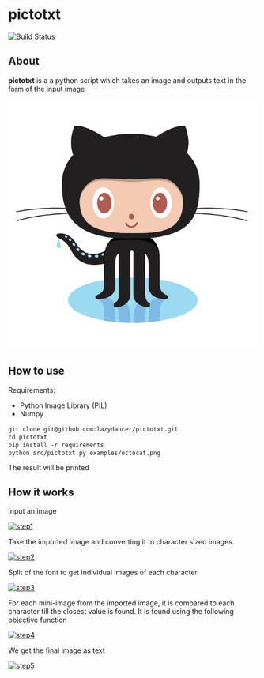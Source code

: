 # pictotxt 

[![Build Status](https://travis-ci.org/SpaceVim/SpaceVim.svg?branch=master)](https://travis-ci.org/SpaceVim/SpaceVim)

## About

**pictotxt** is a a python script which takes an image and outputs text in the form of the input image

[![pictotxt](https://raw.githubusercontent.com/lazydancer/pictotxt/master/examples/movie.gif)]()

## How to use

Requirements:
- Python Image Library (PIL)
- Numpy

```
git clone git@github.com:lazydancer/pictotxt.git
cd pictotxt
pip install -r requirements
python src/pictotxt.py examples/octocat.png
```

The result will be printed

## How it works

Input an image

[![step1](https://raw.githubusercontent.com/lazydancer/pictotxt/master/examples/step1.gif)]()

Take the imported image and converting it to character sized images. 

[![step2](https://raw.githubusercontent.com/lazydancer/pictotxt/master/examples/step2.gif)]()

Split of the font to get individual images of each character

[![step3](https://raw.githubusercontent.com/lazydancer/pictotxt/master/examples/step3.gif)]()

For each mini-image from the imported image, it is compared to each character till the closest value is found. It is found using the following objective function

[![step4](https://raw.githubusercontent.com/lazydancer/pictotxt/master/examples/step4.gif)]()

We get the final image as text

[![step5](https://raw.githubusercontent.com/lazydancer/pictotxt/master/examples/step5.gif)]()


